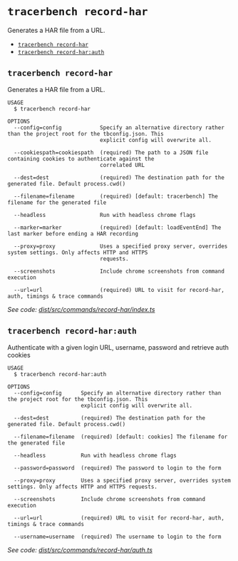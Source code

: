 `tracerbench record-har`
========================

Generates a HAR file from a URL.

* [`tracerbench record-har`](#tracerbench-record-har)
* [`tracerbench record-har:auth`](#tracerbench-record-harauth)

## `tracerbench record-har`

Generates a HAR file from a URL.

```
USAGE
  $ tracerbench record-har

OPTIONS
  --config=config            Specify an alternative directory rather than the project root for the tbconfig.json. This
                             explicit config will overwrite all.

  --cookiespath=cookiespath  (required) The path to a JSON file containing cookies to authenticate against the
                             correlated URL

  --dest=dest                (required) The destination path for the generated file. Default process.cwd()

  --filename=filename        (required) [default: tracerbench] The filename for the generated file

  --headless                 Run with headless chrome flags

  --marker=marker            (required) [default: loadEventEnd] The last marker before ending a HAR recording

  --proxy=proxy              Uses a specified proxy server, overrides system settings. Only affects HTTP and HTTPS
                             requests.

  --screenshots              Include chrome screenshots from command execution

  --url=url                  (required) URL to visit for record-har, auth, timings & trace commands
```

_See code: [dist/src/commands/record-har/index.ts](https://github.com/TracerBench/tracerbench/tree/master/packages/cli/blob/v4.2.1/dist/src/commands/record-har/index.ts)_

## `tracerbench record-har:auth`

Authenticate with a given login URL, username, password and retrieve auth cookies

```
USAGE
  $ tracerbench record-har:auth

OPTIONS
  --config=config      Specify an alternative directory rather than the project root for the tbconfig.json. This
                       explicit config will overwrite all.

  --dest=dest          (required) The destination path for the generated file. Default process.cwd()

  --filename=filename  (required) [default: cookies] The filename for the generated file

  --headless           Run with headless chrome flags

  --password=password  (required) The password to login to the form

  --proxy=proxy        Uses a specified proxy server, overrides system settings. Only affects HTTP and HTTPS requests.

  --screenshots        Include chrome screenshots from command execution

  --url=url            (required) URL to visit for record-har, auth, timings & trace commands

  --username=username  (required) The username to login to the form
```

_See code: [dist/src/commands/record-har/auth.ts](https://github.com/TracerBench/tracerbench/tree/master/packages/cli/blob/v4.2.1/dist/src/commands/record-har/auth.ts)_
